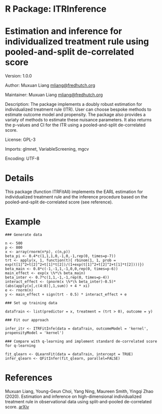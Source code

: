 # R Package: ITRInference
# Estimation and inference for individualized treatment rule using pooled-and-split de-correlated score

Version: 1.0.0

Author: Muxuan Liang <mliang@fredhutch.org>

Maintainer: Muxuan Liang <mliang@fredhutch.org>

Description: The package implements a doubly robust estimation for individualized treatment rule (ITR). User can choose bespoke methods to estimate outcome model and propensity. The package also provides a variaty of methods to estimate these nuisance parameters. It also returns the p-values and CI for the ITR using a pooled-and-split de-correlated score.

License: GPL-3

Imports: 
         glmnet,
         VariableScreening,
         mgcv

Encoding: UTF-8

# Details
This package (function ITRFitAll) implements the EARL estimation for individualized treatment rule and the inference procedure based on the pooled-and-split de-correlated score (see reference).

# Example

```
### Generate data

n <- 500
p <- 800
x <- array(rnorm(n*p), c(n,p))
beta_pi <- 0.4*c(1,1,1,0,-1,0,-1,rep(0, times=p-7))
trt <- apply(x, 1, function(t){ rbinom(1, 1, prob = exp(t[1]^2+t[2]^2+t[1]*t[2])/(1+exp(t[1]^2+t[2]^2+t[1]*t[2])))})
beta_main <- 0.8*c(-1,-1,1,-1,0,0,rep(0, times=p-6))
main_effect <- exp(x \%*\% beta_main)
beta_inter <- 0.7*c(1,1,-1,-1,rep(0, times=p-4))
interact_effect <- (pnorm(x \%*\% beta_inter)-0.5)*(abs(apply(x[,c(4:8)],1,sum)) + 4 * xi)
e <- rnorm(n)
y <- main_effect + sign(trt - 0.5) * interact_effect + e

### Set up training data

dataTrain <- list(predictor = x, treatment = (trt > 0), outcome = y)

### Fit our approach

infer_itr <- ITRFitInfe(data = dataTrain, outcomeModel = 'kernel', propensityModel = 'kernel')

### Compare with q-learning and implement standard de-correlated score for q-learning

fit_qlearn <- QLearnFit(data = dataTrain, intercept = TRUE)
infer_qlearn <- QFitInfer(fit_qlearn, parallel=FALSE)
```
# References
Muxuan Liang, Young-Geun Choi, Yang Ning, Maureen Smith, Yingqi Zhao (2020). Estimation and inference on high-dimensional individualized treatment rule in observational data using split-and-pooled de-correlated score. [arXiv](https://arxiv.org/abs/2007.04445)
